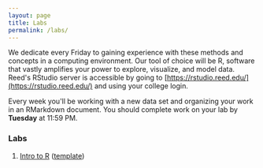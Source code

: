 ```yaml
---
layout: page
title: Labs
permalink: /labs/
---
```


We dedicate every Friday to gaining experience with these methods and
concepts in a computing environment. Our tool of choice will be R, software that
vastly amplifies your power to explore, visualize, and model data. Reed's RStudio
server is accessible by going to [https://rstudio.reed.edu/](https://rstudio.reed.edu/) 
and using your college login.

Every week you'll be working with a new data set and organizing your work in an
RMarkdown document. You should complete work on your lab by **Tuesday** at 11:59 PM.

### Labs

1. <a href = "{{ site.baseurl }}/assets/week-01/lab/lab-1.html" target = "_blank">Intro to R</a> (<a href = "{{ site.baseurl }}/assets/week-01/lab/lab1-report.Rmd" target = "_blank">template</a>)
